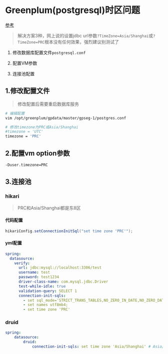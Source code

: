 # Greenplum(postgresql)时区问题

[参考](https://blog.csdn.net/yeqiyugood/article/details/124437945)

> 解决方案3种，网上说的设置jdbc url参数`?TimeZone=Asia/Shanghai`或`?TimeZone=PRC`根本没有任何效果，强烈建议别测试了

1. 修改数据库配置文件`postgresql.conf`

2. 配置VM参数
3. 连接池配置

## 1.修改配置文件

> 修改配置后需要重启数据库服务

```sh
# 编辑配置
vim /opt/greenplum/gpdata/master/gpseg-1/postgres.conf

# 修改timezone为PRC或Asia/Shanghai
#timezone = 'UTC'
timezone = 'PRC'
```



## 2.配置vm option参数

```sh
-Duser.timezone=PRC
```



## 3.连接池

### hikari

> PRC和Asia/Shanghai都是东8区

#### 代码配置

```java
hikariConfig.setConnectionInitSql("set time zone 'PRC'");
```

#### yml配置

```yaml
spring:
  datasource:
    verify:
      url: jdbc:mysql://localhost:3306/test
      username: test
      password: test1234
      driver-class-name: com.mysql.jdbc.Driver
      test-while-idle: true
      validation-query: SELECT 1
      connection-init-sqls:
        - set sql_mode='STRICT_TRANS_TABLES,NO_ZERO_IN_DATE,NO_ZERO_DATE,ERROR_FOR_DIVISION_BY_ZERO,NO_AUTO_CREATE_USER,NO_ENGINE_SUBSTITUTION';
        - set names utf8mb4;
        - set time zone 'PRC'
```



### druid

```yaml
spring:
    datasource:
        druid:
            connection-init-sqls: set time zone 'Asia/Shanghai' # Asia/Shanghai和PRC都是东8区
```

